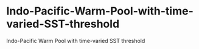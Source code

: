 # Indo-Pacific-Warm-Pool-with-time-varied-SST-threshold
Indo-Pacific Warm Pool with time-varied SST threshold
